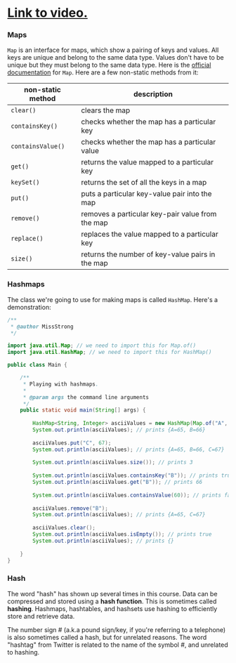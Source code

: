 # [Link to video.](https://www.youtube.com/watch?v=VdDQewHEt5k&list=PLVD25niNi0BlrBcSEHETFCRRZspWLdrTg)

### Maps

`Map` is an interface for maps, which show a pairing of keys and values. All keys are unique and belong to the same data type. Values don't have to be unique but they must belong to the same data type. Here is the [official documentation](https://docs.oracle.com/javase/8/docs/api/java/util/Map.html) for `Map`. Here are a few non-static methods from it:

| non-static method | description | 
| --- | --- |
| `clear()` | clears the map |
| `containsKey()` | checks whether the map has a particular key |
| `containsValue()` | checks whether the map has a particular value |
| `get()` | returns the value mapped to a particular key |
| `keySet()` | returns the set of all the keys in a map |
| `put()` | puts a particular key-value pair into the map |
| `remove()` | removes a particular key-pair value from the map |
| `replace()` | replaces the value mapped to a particular key |
| `size()` | returns the number of key-value pairs in the map |

### Hashmaps

The class we're going to use for making maps is called `HashMap`. Here's a demonstration:

```java
/**
 * @author MissStrong
 */

import java.util.Map; // we need to import this for Map.of()
import java.util.HashMap; // we need to import this for HashMap()

public class Main {

    /**
     * Playing with hashmaps.
     *
     * @param args the command line arguments
     */
    public static void main(String[] args) {
		
        HashMap<String, Integer> asciiValues = new HashMap(Map.of("A", 65, "B", 66));
        System.out.println(asciiValues); // prints {A=65, B=66}
    
        asciiValues.put("C", 67);
        System.out.println(asciiValues); // prints {A=65, B=66, C=67}
    
        System.out.println(asciiValues.size()); // prints 3
    
        System.out.println(asciiValues.containsKey("B")); // prints true
        System.out.println(asciiValues.get("B")); // prints 66
    
        System.out.println(asciiValues.containsValue(60)); // prints false
    
        asciiValues.remove("B");
        System.out.println(asciiValues); // prints {A=65, C=67}
    
        asciiValues.clear();
        System.out.println(asciiValues.isEmpty()); // prints true
        System.out.println(asciiValues); // prints {}
 
    }    
}
```

### Hash

The word "hash" has shown up several times in this course. Data can be compressed and stored using a **hash function**. This is sometimes called **hashing**. Hashmaps, hashtables, and hashsets use hashing to efficiently store and retrieve data. 

The number sign # (a.k.a pound sign/key, if you're referring to a telephone) is also sometimes called a hash, but for unrelated reasons. The word "hashtag" from Twitter is related to the name of the symbol #, and unrelated to hashing. 
